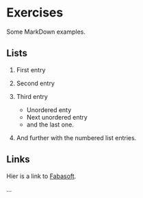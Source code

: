 # Exercises

Some MarkDown examples.

## Lists

1. First entry
2. Second entry
3. Third entry
    - Unordered enty
    - Next unordered entry
    - and the last one.
  
4. And further with the numbered list entries.

## Links

Hier is a link to [Fabasoft](https://www.fabasoft.com).

...    
